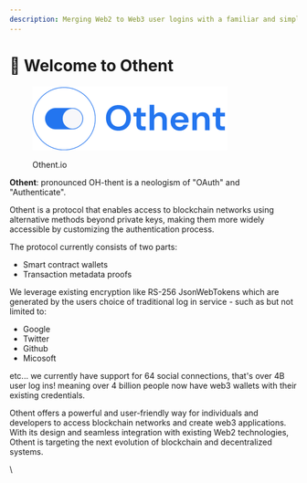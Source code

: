 ```yaml
---
description: Merging Web2 to Web3 user logins with a familiar and simple interface
---
```


# 👋 Welcome to Othent

<figure><img src=".gitbook/assets/othent-email.png" alt=""><figcaption><p>Othent.io</p></figcaption></figure>



**Othent**: pronounced OH-thent is a neologism of "OAuth" and "Authenticate".

Othent is a protocol that enables access to blockchain networks using alternative methods beyond private keys, making them more widely accessible by customizing the authentication process.

The protocol currently consists of two parts:

* Smart contract wallets
* Transaction metadata proofs

We leverage existing encryption like RS-256 JsonWebTokens which are generated by the users choice of traditional log in service - such as but not limited to:

* Google
* Twitter
* Github
* Micosoft&#x20;

etc... we currently have support for 64 social connections, that's over 4B user log ins! meaning over 4 billion people now have web3 wallets with their existing credentials.

Othent offers a powerful and user-friendly way for individuals and developers to access blockchain networks and create web3 applications. With its design and seamless integration with existing Web2 technologies, Othent is targeting the next evolution of blockchain and decentralized systems.

\
